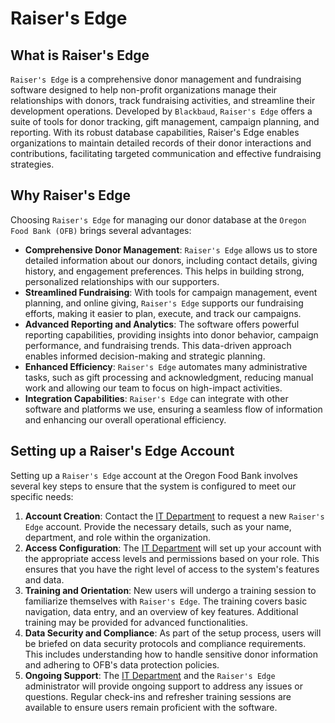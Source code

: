 # Raiser's Edge

## What is Raiser's Edge

`Raiser's Edge` is a comprehensive donor management and fundraising software designed to help non-profit organizations manage their relationships with donors, track fundraising activities, and streamline their development operations. Developed by `Blackbaud`, `Raiser's Edge` offers a suite of tools for donor tracking, gift management, campaign planning, and reporting. With its robust database capabilities, Raiser's Edge enables organizations to maintain detailed records of their donor interactions and contributions, facilitating targeted communication and effective fundraising strategies.

## Why Raiser's Edge

Choosing `Raiser's Edge` for managing our donor database at the `Oregon Food Bank (OFB)` brings several advantages:

- **Comprehensive Donor Management**: `Raiser's Edge` allows us to store detailed information about our donors, including contact details, giving history, and engagement preferences. This helps in building strong, personalized relationships with our supporters.
- **Streamlined Fundraising**: With tools for campaign management, event planning, and online giving, `Raiser's Edge` supports our fundraising efforts, making it easier to plan, execute, and track our campaigns.
- **Advanced Reporting and Analytics**: The software offers powerful reporting capabilities, providing insights into donor behavior, campaign performance, and fundraising trends. This data-driven approach enables informed decision-making and strategic planning.
- **Enhanced Efficiency**: `Raiser's Edge` automates many administrative tasks, such as gift processing and acknowledgment, reducing manual work and allowing our team to focus on high-impact activities.
- **Integration Capabilities**: `Raiser's Edge` can integrate with other software and platforms we use, ensuring a seamless flow of information and enhancing our overall operational efficiency.

## Setting up a Raiser's Edge Account

Setting up a `Raiser's Edge` account at the Oregon Food Bank involves several key steps to ensure that the system is configured to meet our specific needs:

1. **Account Creation**: Contact the [IT Department] to request a new `Raiser's Edge` account. Provide the necessary details, such as your name, department, and role within the organization.
2. **Access Configuration**: The [IT Department] will set up your account with the appropriate access levels and permissions based on your role. This ensures that you have the right level of access to the system's features and data.
3. **Training and Orientation**: New users will undergo a training session to familiarize themselves with `Raiser's Edge`. The training covers basic navigation, data entry, and an overview of key features. Additional training may be provided for advanced functionalities.
4. **Data Security and Compliance**: As part of the setup process, users will be briefed on data security protocols and compliance requirements. This includes understanding how to handle sensitive donor information and adhering to OFB's data protection policies.
5. **Ongoing Support**: The [IT Department] and the `Raiser's Edge` administrator will provide ongoing support to address any issues or questions. Regular check-ins and refresher training sessions are available to ensure users remain proficient with the software.

[IT Department]: https://helpdesk.oregonfoodbank.org/support/